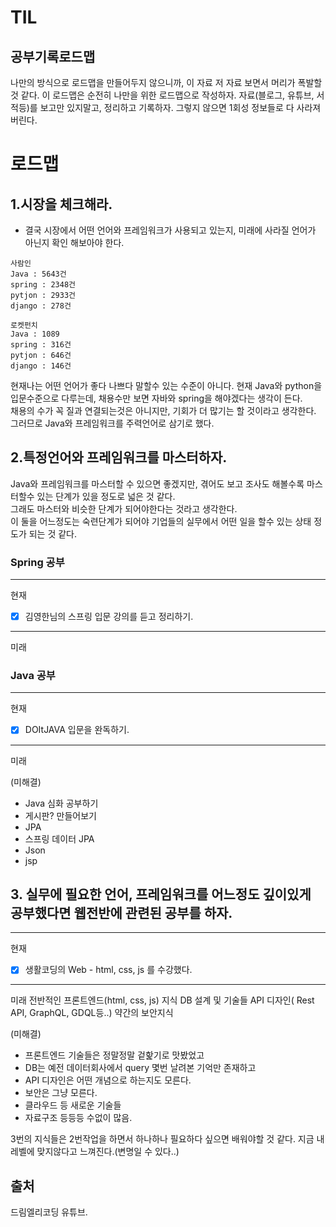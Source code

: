 # TIL
## 공부기록로드맵
나만의 방식으로 로드맵을 만들어두지 않으니까, 이 자료 저 자료 보면서 머리가 폭발할 것 같다.
이 로드맵은 순전히 나만을 위한 로드맵으로 작성하자.
자료(블로그, 유튜브, 서적등)를 보고만 있지말고, 정리하고 기록하자. 그렇지 않으면 1회성 정보들로 다 사라져버린다.

# 로드맵
## 1.시장을 체크해라.
+ 결국 시장에서 어떤 언어와 프레임워크가 사용되고 있는지, 미래에 사라질 언어가 아닌지 확인 해보아야 한다.
```
사람인
Java : 5643건
spring : 2348건
pytjon : 2933건
django : 278건

로켓펀치
Java : 1089
spring : 316건
pytjon : 646건
django : 146건
```
현재나는 어떤 언어가 좋다 나쁘다 말할수 있는 수준이 아니다. 현재 Java와 python을 입문수준으로 다루는데, 채용수만 보면 자바와 spring을 해야겠다는 생각이 든다.<br>
채용의 수가 꼭 질과 연결되는것은 아니지만, 기회가 더 많기는 할 것이라고 생각한다.<br>
그러므로 Java와 프레임워크를 주력언어로 삼기로 했다.<br>

## 2.특정언어와 프레임워크를 마스터하자.
Java와 프레임워크를 마스터할 수 있으면 좋겠지만, 겪어도 보고 조사도 해볼수록 마스터할수 있는 단계가 있을 정도로 넓은 것 같다.<br>
그래도 마스터와 비슷한 단계가 되어야한다는 것라고 생각한다.<br>
이 둘을 어느정도는 숙련단계가 되어야 기업들의 실무에서 어떤 일을 할수 있는 상태 정도가 되는 것 같다.<br>

### Spring 공부
***
현재
- [x] 김영한님의 스프링 입문 강의를 듣고 정리하기.
***
미래

### Java 공부
***
현재
- [x] DOItJAVA 입문을 완독하기.

***
미래

(미해결)
+ Java 심화 공부하기
+ 게시판? 만들어보기
+ JPA
+ 스프링 데이터 JPA
+ Json
+ jsp

## 3. 실무에 필요한 언어, 프레임워크를 어느정도 깊이있게 공부했다면 웹전반에 관련된 공부를 하자.
***
현재
- [x] 생활코딩의 Web - html, css, js 를 수강했다.
***
미래
전반적인 프론트엔드(html, css, js) 지식
DB 설계 및 기술들
API 디자인( Rest API, GraphQL, GDQL등..)
약간의 보안지식

(미해결) 
+ 프론트엔드 기술들은 정말정말 겉핥기로 맛봤었고
+ DB는 예전 데이터회사에서 query 몇번 날려본 기억만 존재하고
+ API 디자인은 어떤 개념으로 하는지도 모른다.
+ 보안은 그냥 모른다.
+ 클라우드 등 새로운 기술들
+ 자료구조
등등등 수없이 많음.

3번의 지식들은 2번작업을 하면서 하나하나 필요하다 싶으면 배워야할 것 같다.
지금 내 레벨에 맞지않다고 느껴진다.(변명일 수 있다..)

## 출처
드림엘리코딩 유튜브.



